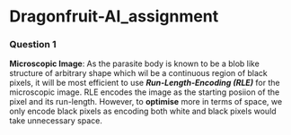 # Dragonfruit-AI_assignment
### Question 1
**Microscopic Image**:
As the parasite body is known to be a blob like structure of arbitrary shape which wil be a continuous region of black pixels, it will be most efficient to use ***Run-Length-Encoding (RLE)*** for the microscopic image. RLE encodes the image as the starting posiion of the pixel and its run-length. However, to **optimise** more in terms of space, we only encode black pixels as encoding both white and black pixels would take unnecessary space. 

